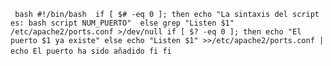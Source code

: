 ` ` ` bash
#!/bin/bash 
if [ $# -eq 0 ];
then echo "La sintaxis del script es: bash script NUM_PUERTO" 
else
grep "Listen $1" /etc/apache2/ports.conf >/dev/null
if [ $? -eq 0 ];
then echo "El puerto $1 ya existe" else echo "Listen $1" >>/etc/apache2/ports.conf | echo El puerto ha sido añadido
fi
fi
` ` `
